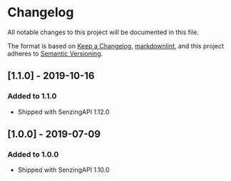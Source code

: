 # Changelog

All notable changes to this project will be documented in this file.

The format is based on [Keep a Changelog](https://keepachangelog.com/en/1.0.0/),
[markdownlint](https://dlaa.me/markdownlint/),
and this project adheres to [Semantic Versioning](https://semver.org/spec/v2.0.0.html).

## [1.1.0] - 2019-10-16

### Added to 1.1.0

- Shipped with SenzingAPI 1.12.0

## [1.0.0] - 2019-07-09

### Added to 1.0.0

- Shipped with SenzingAPI 1.10.0
